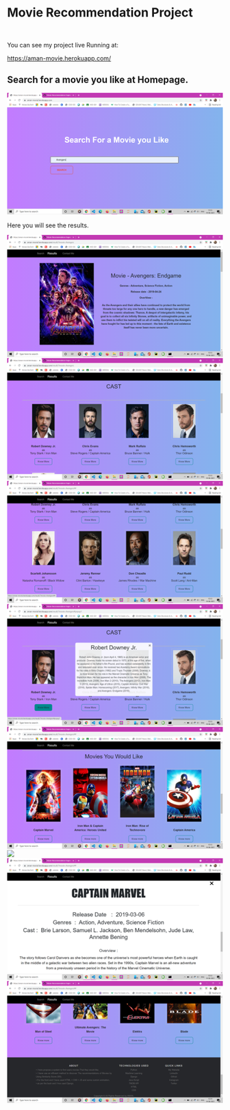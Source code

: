 <h1>Movie Recommendation Project</h1></br>

<p>You can see my project live Running at:

<bold>https://aman-movie.herokuapp.com/</bold></p>

<h2>Search for a movie you like at Homepage.</h2>
<img src="static/img/home.png">
<p>Here you will see the results.</p>
<img src="static/img/results.png">
<img src="static/img/cast.png">
<img src="static/img/cast2.png">
<img src="static/img/cast_info.png">
<img src="static/img/Recommended_movies.png">
<img src="static/img/Recommended_movies_details.png">
<img src="static/img/Recommend_movie_details.png">
<img src="static/img/end_footer.png">
